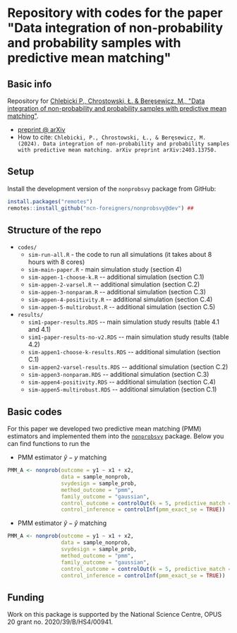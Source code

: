 # Repository with codes for the paper "Data integration of non-probability and probability samples with predictive mean matching"

## Basic info

Repository for [Chlebicki P., Chrostowski, Ł. & Beręsewicz, M., "Data integration of non-probability and probability samples with predictive mean matching"](paper/paper-pmm.pdf).

-   [preprint \@ arXiv](https://arxiv.org/abs/2403.13750v1)
-   How to cite: `Chlebicki, P., Chrostowski, Ł., & Beręsewicz, M. (2024). Data integration of non-probability and probability samples with predictive mean matching. arXiv preprint arXiv:2403.13750.`

## Setup

Install the development version of the `nonprobsvy` package from GitHub:

```r
install.packages("remotes")
remotes::install_github("ncn-foreigners/nonprobsvy@dev") ## 
```

## Structure of the repo

-   `codes/`
    -   `sim-run-all.R` - the code to run all simulations (it takes about 8 hours with 8 cores)
    -   `sim-main-paper.R` - main simulation study (section 4)
    -   `sim-appen-1-choose-k.R` -- additional simulation (section C.1) 
    -   `sim-appen-2-varsel.R` -- additional simulation (section C.2) 
    -   `sim-appen-3-nonparam.R` -- additional simulation (section C.3)
    -   `sim-appen-4-positivity.R` -- additional simulation (section C.4)
    -   `sim-appen-5-multirobust.R` -- additional simulation (section C.5)
-   `results/`
    -   `sim1-paper-results.RDS` -- main simulation study results (table 4.1 and 4.1)
    -   `sim1-paper-results-no-v2.RDS` -- main simulation study results (table 4.2)
    -   `sim-appen1-choose-k-results.RDS` -- additional simulation (section C.1)
    -   `sim-appen2-varsel-results.RDS` -- additional simulation (section C.2)
    -   `sim-appen3-nonparam.RDS` -- additional simulation (section C.3)
    -   `sim-appen4-positivity.RDS` -- additional simulation (section C.4)
    -   `sim-appen5-multirobust.RDS` -- additional simulation (section C.1)

## Basic codes

For this paper we developed two predictive mean matching (PMM) estimators and implemented them into the [`nonprobsvy`](https://github.com/ncn-foreigners/nonprobsvy) package. Below you can find functions to run the

-   PMM estimator $\hat{y}-y$ matching

``` r
PMM_A <- nonprob(outcome = y1 ~ x1 + x2,
                 data = sample_nonprob,
                 svydesign = sample_prob,
                 method_outcome = "pmm",
                 family_outcome = "gaussian",
                 control_outcome = controlOut(k = 5, predictive_match = 1),
                 control_inference = controlInf(pmm_exact_se = TRUE))
```

-   PMM estimator $\hat{y}-\hat{y}$ matching

``` r
PMM_A <- nonprob(outcome = y1 ~ x1 + x2,
                 data = sample_nonprob,
                 svydesign = sample_prob,
                 method_outcome = "pmm",
                 family_outcome = "gaussian",
                 control_outcome = controlOut(k = 5, predictive_match = 2),
                 control_inference = controlInf(pmm_exact_se = TRUE))
```

## Funding

Work on this package is supported by the National Science Centre, OPUS 20 grant no. 2020/39/B/HS4/00941.
